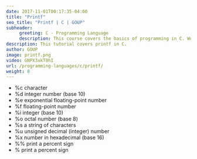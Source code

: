 ```yaml
---
date: 2017-11-01T00:17:35-04:00
title: "Printf"
seo_title: "Printf | C | GOUP"
subheader:
     greeting: C - Programming Language
     description: This course covers the basics of programming in C. Work your way through the videos/articles and I'll teach you everything you need to know to start your programming journey!
description: This tutorial covers printf in C.
author: GOUP
image: printf.png
video: GNPX3ukT0hI
url: /programming-languages/c/printf/
weight: 8
---
```


* %c	character
* %d	integer number (base 10)
* %e	exponential floating-point number
* %f	floating-point number
* %i	integer (base 10)
* %o	octal number (base 8)
* %s	a string of characters
* %u	unsigned decimal (integer) number
* %x	number in hexadecimal (base 16)
* %%	print a percent sign
* \%	print a percent sign